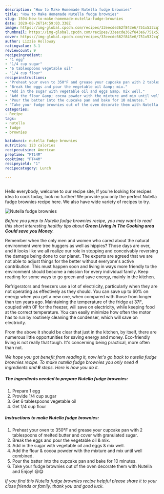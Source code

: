 ```yaml
---
description: "How to Make Homemade Nutella fudge brownies"
title: "How to Make Homemade Nutella fudge brownies"
slug: 1504-how-to-make-homemade-nutella-fudge-brownies
date: 2020-08-26T14:59:03.338Z
image: https://img-global.cpcdn.com/recipes/33eecde362f843e6/751x532cq70/nutella-fudge-brownies-recipe-main-photo.jpg
thumbnail: https://img-global.cpcdn.com/recipes/33eecde362f843e6/751x532cq70/nutella-fudge-brownies-recipe-main-photo.jpg
cover: https://img-global.cpcdn.com/recipes/33eecde362f843e6/751x532cq70/nutella-fudge-brownies-recipe-main-photo.jpg
author: Lizzie Holloway
ratingvalue: 3.1
reviewcount: 9
recipeingredient:
- "1 egg"
- "1/4 cup sugar"
- "6 tablespoons vegetable oil"
- "1/4 cup flour"
recipeinstructions:
- "Preheat your oven to 350°F and grease your cupcake pan with 2 tablespoons of melted butter and cover with granulated sugar."
- "Break the eggs and pour the vegetable oil &amp; mix."
- "Add in the sugar with vegetable oil and eggs &amp; mix well."
- "Add the flour &amp; cocoa powder with the mixture and mix until well combined."
- "Pour the batter into the cupcake pan and bake for 10 minutes."
- "Take your fudge brownies out of the oven decorate them with Nutella and Enjoy! 😃😋"
categories:
- Recipe
tags:
- nutella
- fudge
- brownies

katakunci: nutella fudge brownies 
nutrition: 123 calories
recipecuisine: American
preptime: "PT14M"
cooktime: "PT44M"
recipeyield: "1"
recipecategory: Lunch

---
```

<br>
Hello everybody, welcome to our recipe site, If you're looking for recipes idea to cook today, look no further! We provide you only the perfect Nutella fudge brownies recipe here. We also have wide variety of recipes to try.
<br>


![Nutella fudge brownies](https://img-global.cpcdn.com/recipes/33eecde362f843e6/751x532cq70/nutella-fudge-brownies-recipe-main-photo.jpg)

<i>Before you jump to Nutella fudge brownies recipe, you may want to read this short interesting healthy tips about 
<strong>Green Living In The Cooking area Could save you Money</strong>.</i>
</br>

Remember when the only men and women who cared about the natural environment were tree huggers as well as hippies? Those days are over, and it looks like we all realize our role in stopping and conceivably reversing the damage being done to our planet. The experts are agreed that we are not able to adjust things for the better without everyone's active contribution. This must happen soon and living in ways more friendly to the environment should become a mission for every individual family. Keep reading for some ways to go green and save energy, mainly in the kitchen.

Refrigerators and freezers use a lot of electricity, particularly when they are not operating as effectively as they should. You can save up to 60% on energy when you get a new one, when compared with those from longer than ten years ago. Maintaining the temperature of the fridge at 37F, coupled with 0F for the freezer, will save on electricity, while keeping food at the correct temperature. You can easily minimize how often the motor has to run by routinely cleaning the condenser, which will save on electricity.

From the above it should be clear that just in the kitchen, by itself, there are numerous little opportunities for saving energy and money. Eco-friendly living is not really that tough. It's concerning being practical, more often than not.


<i>We hope you got benefit from reading it, now let's go back to nutella fudge brownies recipe. To make nutella fudge brownies you only need <strong>4</strong> ingredients and <strong>6</strong> steps. Here is how you do it.
</i>

##### The ingredients needed to prepare Nutella fudge brownies:

1. Prepare 1 egg
1. Provide 1/4 cup sugar
1. Get 6 tablespoons vegetable oil
1. Get 1/4 cup flour


##### Instructions to make Nutella fudge brownies:

1. Preheat your oven to 350°F and grease your cupcake pan with 2 tablespoons of melted butter and cover with granulated sugar.
1. Break the eggs and pour the vegetable oil &amp; mix.
1. Add in the sugar with vegetable oil and eggs &amp; mix well.
1. Add the flour &amp; cocoa powder with the mixture and mix until well combined.
1. Pour the batter into the cupcake pan and bake for 10 minutes.
1. Take your fudge brownies out of the oven decorate them with Nutella and Enjoy! 😃😋


<i>If you find this Nutella fudge brownies recipe helpful please share it to your close friends or family, thank you and good luck.</i>
